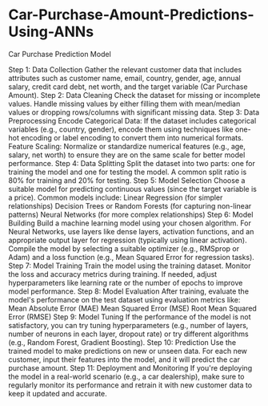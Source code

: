 # Car-Purchase-Amount-Predictions-Using-ANNs
 Car Purchase Prediction Model

Step 1: Data Collection
Gather the relevant customer data that includes attributes such as customer name, email, country, gender, age, annual salary, credit card debt, net worth, and the target variable (Car Purchase Amount).
Step 2: Data Cleaning
Check the dataset for missing or incomplete values.
Handle missing values by either filling them with mean/median values or dropping rows/columns with significant missing data.
Step 3: Data Preprocessing
Encode Categorical Data: If the dataset includes categorical variables (e.g., country, gender), encode them using techniques like one-hot encoding or label encoding to convert them into numerical formats.
Feature Scaling: Normalize or standardize numerical features (e.g., age, salary, net worth) to ensure they are on the same scale for better model performance.
Step 4: Data Splitting
Split the dataset into two parts: one for training the model and one for testing the model. A common split ratio is 80% for training and 20% for testing.
Step 5: Model Selection
Choose a suitable model for predicting continuous values (since the target variable is a price). Common models include:
Linear Regression (for simpler relationships)
Decision Trees or Random Forests (for capturing non-linear patterns)
Neural Networks (for more complex relationships)
Step 6: Model Building
Build a machine learning model using your chosen algorithm.
For Neural Networks, use layers like dense layers, activation functions, and an appropriate output layer for regression (typically using linear activation).
Compile the model by selecting a suitable optimizer (e.g., RMSprop or Adam) and a loss function (e.g., Mean Squared Error for regression tasks).
Step 7: Model Training
Train the model using the training dataset. Monitor the loss and accuracy metrics during training.
If needed, adjust hyperparameters like learning rate or the number of epochs to improve model performance.
Step 8: Model Evaluation
After training, evaluate the model's performance on the test dataset using evaluation metrics like:
Mean Absolute Error (MAE)
Mean Squared Error (MSE)
Root Mean Squared Error (RMSE)
Step 9: Model Tuning
If the performance of the model is not satisfactory, you can try tuning hyperparameters (e.g., number of layers, number of neurons in each layer, dropout rate) or try different algorithms (e.g., Random Forest, Gradient Boosting).
Step 10: Prediction
Use the trained model to make predictions on new or unseen data.
For each new customer, input their features into the model, and it will predict the car purchase amount.
Step 11: Deployment and Monitoring
If you're deploying the model in a real-world scenario (e.g., a car dealership), make sure to regularly monitor its performance and retrain it with new customer data to keep it updated and accurate.
